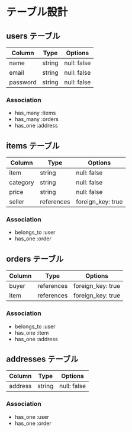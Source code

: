 # テーブル設計

## users テーブル

| Column     | Type   | Options     |
| ---------- | ------ | ----------- |
| name       | string | null: false |
| email      | string | null: false |
| password   | string | null: false |

### Association

- has_many :items
- has_many :orders
- has_one  :address

## items テーブル

| Column            | Type       | Options           |
| ----------------- | ---------- | ----------------- |
| item              | string     | null: false       |
| category          | string     | null: false       |
| price             | string     | null: false       |
| seller            | references | foreign_key: true |

### Association

- belongs_to :user
- has_one :order

## orders テーブル

| Column        | Type             | Options           |
| ------------- | ---------------- | ----------------- |
| buyer         | references       | foreign_key: true |
| item          | references       | foreign_key: true |


### Association

- belongs_to :user
- has_one :item
- has_one :address

## addresses テーブル

| Column         | Type       | Options           |
| -------------- | ---------- | ----------------- |
| address        | string     | null: false       |

### Association

- has_one :user
- has_one :order